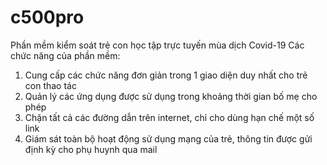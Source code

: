 # c500pro
Phần mềm kiểm soát trẻ con học tập trực tuyến mùa dịch Covid-19 
Các chức năng của phần mềm:
1. Cung cấp các chức năng đơn giản trong 1 giao diện duy nhất cho trẻ con thao tác
2. Quản lý các ứng dụng được sử dụng trong khoảng thời gian bố mẹ cho phép
3. Chặn tất cả các đường dẫn trên internet, chỉ cho dùng hạn chế một số link 
4. Giám sát toàn bộ hoạt động sử dụng mạng của trẻ, thông tin được gửi định kỳ cho phụ huynh qua mail



